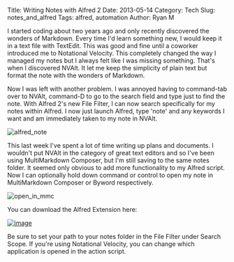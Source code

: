 Title: Writing Notes with Alfred 2
Date: 2013-05-14
Category: Tech
Slug: notes_and_alfred
Tags: alfred, automation
Author: Ryan M

I started coding about two years ago and only recently discovered the wonders of Markdown.  Every time I'd learn something new, I would keep it in a text file with TextEdit. This was good and fine until a coworker introduced me to Notational Velocity. This completely changed the way I managed my notes but I always felt like I was missing something. That's when I discovered NVAlt. It let me keep the simplicity of plain text but format the note with the wonders of Markdown. 
<!-- PELICAN_END_SUMMARY -->  

Now I was left with another problem. I was annoyed having to command-tab over to NVAlt, command-D to go to the search field and type just to find the note. With Alfred 2's new File Filter, I can now search specifically for my notes within Alfred. I now just launch Alfred, type 'note' and any keywords I want and am immediately taken to my note in NVAlt. 

![alfred_note]( {attach}alfred_note.png )

This last week I've spent a lot of time writing up plans and documents. I wouldn't put NVAlt in the category of great text editors and so I've been using MultiMarkdown Composer, but I'm still saving to the same notes folder. It seemed only obvious to add more functionality to my Alfred script. Now I can optionally hold down command or control to open my note in MultiMarkdown Composer or Byword respectively. 

![open_in_mmc]( {attach}open_in_mmc.png )

You can download the Alfred Extension here:

[![image]( {static}/images/alfred_extension.jpg )][download_url]  

Be sure to set your path to your notes folder in the File Filter under Search Scope. If you're using Notational Velocity, you can change which application is opened in the action script. 

[download_url]: {attach}Notes.alfredworkflow
